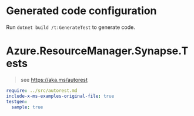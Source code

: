 # Generated code configuration

Run `dotnet build /t:GenerateTest` to generate code.

# Azure.ResourceManager.Synapse.Tests

> see https://aka.ms/autorest
``` yaml
require: ../src/autorest.md
include-x-ms-examples-original-file: true
testgen:
  sample: true
```